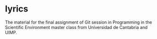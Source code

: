 # lyrics

The material for the final assignment of Git session in Programming in the Scientific Environment master class from Universidad de Cantabria and UIMP.
